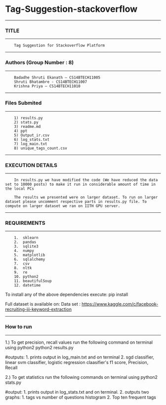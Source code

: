 # Tag-Suggestion-stackoverflow

----------------
###   TITLE  ###
----------------
		Tag Suggestion for Stackoverflow Platform



------------------------------------------
###  Authors (Group Number : 8)       ####
------------------------------------------
		Badadhe Shruti Ekanath – CS14BTECH11005
		Shruti Bhatambre - CS14BTECH11007
		Krishna Priya – CS14BTECH11010



-----------------------------------
###       Files Submited        ###
-----------------------------------
		1) results.py
		2) stats.py
		3) readme.md
		4) ppt
		5) Output_ir.csv
		6) log_stats.txt
		7) log_main.txt
		8) unique_tags_count.csv





---------------------------------------
###        EXECUTION DETAILS        ###
---------------------------------------
		In results.py we have modified the code (We have reduced the data set to 10000 posts) to make it run in considerable amount of time in the local PCs

		The results we presented were on larger dataset. To run on larger dataset please uncomment respective parts in results.py file. To compute on larger dataset we ran on IITH GPU server. 




------------------------------------------------------------
###      REQUIREMENTS       ###
------------------------------------------------------------
		1.  sklearn
		2.  pandas
		3.  sqlite3
		4.  numpy
		5.  matplotlib
		6.  sqlalchemy
		7.  csv
		8.  nltk
		9.  re
		10. python2
		11. beautifulSoup
		12. datetime

To install any of the above dependencies execute:
	pip install <package name>



Full dataset is available on:
Data set : https://www.kaggle.com/c/facebook-recruiting-iii-keyword-extraction


-----------------------------
###      How to run     ###
-----------------------------
1.) To get precision, recall values run the following command on terminal using python2
		python2 results.py

#outputs:
	1. prints output in log_main.txt and on terminal
	2. sgd classifier, linear svm classifier, logistic regression claasifier's f1 score, Precision, Recall



2.) To get statistics run the following commands on terminal using 
		python2 stats.py

#output:
	1. prints output in log_stats.txt and on terminal.
	2. outputs two graphs:
		1. tags vs number of questions histogram
		2. Top ten frequent tags





